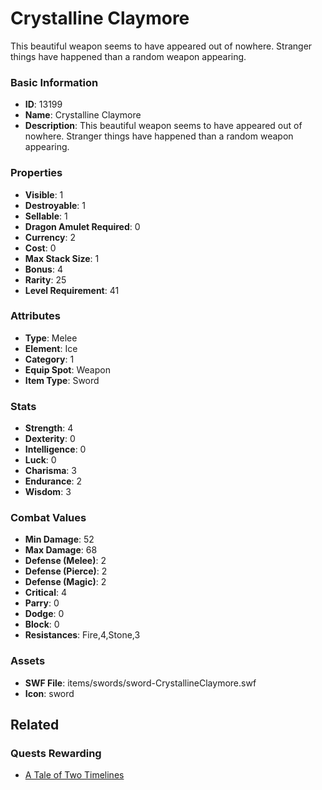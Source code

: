 # Crystalline Claymore

This beautiful weapon seems to have appeared out of nowhere. Stranger things have happened than a random weapon appearing.

### Basic Information

- **ID**: 13199
- **Name**: Crystalline Claymore
- **Description**: This beautiful weapon seems to have appeared out of nowhere. Stranger things have happened than a random weapon appearing.

### Properties

- **Visible**: 1
- **Destroyable**: 1
- **Sellable**: 1
- **Dragon Amulet Required**: 0
- **Currency**: 2
- **Cost**: 0
- **Max Stack Size**: 1
- **Bonus**: 4
- **Rarity**: 25
- **Level Requirement**: 41

### Attributes

- **Type**: Melee
- **Element**: Ice
- **Category**: 1
- **Equip Spot**: Weapon
- **Item Type**: Sword

### Stats

- **Strength**: 4
- **Dexterity**: 0
- **Intelligence**: 0
- **Luck**: 0
- **Charisma**: 3
- **Endurance**: 2
- **Wisdom**: 3

### Combat Values

- **Min Damage**: 52
- **Max Damage**: 68
- **Defense (Melee)**: 2
- **Defense (Pierce)**: 2
- **Defense (Magic)**: 2
- **Critical**: 4
- **Parry**: 0
- **Dodge**: 0
- **Block**: 0
- **Resistances**: Fire,4,Stone,3

### Assets

- **SWF File**: items/swords/sword-CrystallineClaymore.swf
- **Icon**: sword

## Related

### Quests Rewarding

- [A Tale of Two Timelines](../quests/1215-a-tale-of-two-timelines.md)

